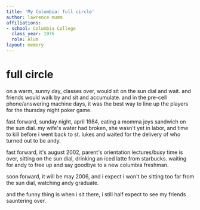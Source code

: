 ```yaml
---
title: 'My Columbia: full circle'
author: lawrence mumm
affiliations:
- school: Columbia College
  class_year: 1976
  role: Alum
layout: memory
---
```


# full circle

on a warm, sunny day, classes over, would sit on the sun dial and wait.  and friends would walk by and sit and accumulate.  and in the pre-cell phone/answering machine days, it was the best way to line up the players for the thursday night poker game.

fast forward, sunday night, april 1984, eating a momma joys sandwich on the sun dial.  my wife's water had broken, she wasn't yet in labor, and time to kill before i went back to st. lukes and waited for the delivery of who turned out to be andy.

fast forward, it's august 2002, parent's orientation lectures/busy time is over, sitting on the sun dial, drinking an iced latte from starbucks.  waiting for andy to free up and say goodbye to a new columbia freshman.

soon forward, it will be may 2006, and i expect i won't be sitting too far from the sun dial, watching andy graduate.

and the funny thing is when i sit there, i still half expect to see my friends sauntering over.
